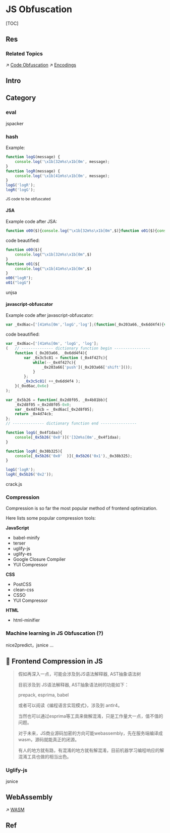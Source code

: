 # JS Obfuscation

[TOC]



## Res
### Related Topics
↗ [Code Obfuscation](../../../../CyberSecurity/🥇%20Best%20Practice/🪆%20Binary%20Engineering%20&%20Software%20Analysis/Anti-Reverse%20Engineering/Code%20Obfuscation/Code%20Obfuscation.md)
↗ [Encodings](../../../../🗺%20CS_Overview/💋%20Intro%20to%20Computer%20Science/😤%20Information,%20Data,%20Number%20and%20Math%20in%20Digital%20Systems/Encodings.md)



## Intro



## Category
### eval
jspacker


### hash

Example: 
```javascript
function logG(message) {
	console.log('\x1b[32m%s\x1b[0m', message); 
}
function logR(message) {
	console.log('\x1b[41m%s\x1b[0m', message); 
}
logG('logR');
logR('logG');
```
<small>JS code to be obfuscated</small>

#### JSA

Example code after JSA:

```javascript
function o00($){console.log("\x1b[32m%s\x1b[0m",$)}function o01($){console.log("\x1b[41m%s\x1b[0m",$)}o00("logR");o01("logG")
```

code beautified: 

```javascript
function o00($){
    console.log("\x1b[32m%s\x1b[0m",$)
}
function o01(${
	console.log("\x1b[41m%s\x1b[0m",$)
}
o00("logR");
o01("logG")
```
unjsa
#### javascript-obfuscator

Example code after javascript-obfuscator:
```javascript
var _0xd6ac=['[41m%s[0m','logG','log'];(function(_0x203a66,_0x6dd4f4){var _0x3c5c81= function (_0x4f427c){while(--_0x4f427c){_0x203a66['push'](_0x203a66['shift']());}};_0x3c5c81(++_0x6dd4f4);}(_0xd6ac,0x6e));var _0x5b26=function(_0x2d8f05,_0x4b81bb){_0x2d8f05=_0x2d8f05-0x0;var _0x4d74cb=_0xd6ac[_0x2d8f05];return _0x4d74cb;};function logG(_0x4f1daa){console[_0x5b26('0x0')]('[32m%s[0m',_0x4f1daa);}function logR(_0x38b325){console[_0x5b26('0x0')](_0x5b26('0x1'),_0x38b325);}logG('logR');logR(_0x5b26('0x2'));
```

code beautified:
```javascript
var _0xd6ac=['[41m%s[0m', 'logG', 'log'];
(	// -------------- dictionary function begin ----------------
    function (_0x203a66, _0x6dd4f4){
        var _0x3c5c81 = function (_0x4f427c){
            while(--_0x4f427c){
                _0x203a66['push'](_0x203a66['shift']());
            }
        };
        _0x3c5c81( ++_0x6dd4f4 );
    }(_0xd6ac,0x6e)
);

var _0x5b26 = function(_0x2d8f05, _0x4b81bb){
    _0x2d8f05 =_0x2d8f05-0x0;
    var _0x4d74cb = _0xd6ac[_0x2d8f05];
    return _0x4d74cb;
};
// -------------- dictionary function end ----------------

function logG(_0x4f1daa){
    console[_0x5b26('0x0')]('[32m%s[0m',_0x4f1daa);
}

function logR(_0x38b325){
    console[_0x5b26('0x0'  )](_0x5b26('0x1'),_0x38b325);
}

logG('logR');
logR(_0x5b26('0x2'));
```

crack.js


### Compression
Compression is so far the most popular method of frontend optimization. 

Here lists some popular compression tools: 

**JavaScript**
- babel-minify
- terser
- uglify-js
- uglify-es
- Google Closure Compiler
- YUI Compressor

**CSS**
- PostCSS
- clean-css
- CSSO
- YUI Compressor

**HTML**
- html-minifier


### Machine learning in JS Obfuscation (?)
nice2predict，jsnice ...



## 📝 Frontend Compression in JS
> 假如再深入一点，可能会涉及到JS语法解释器, AST抽象语法树
>
> 目前涉及到 JS语法解释器, AST抽象语法树的功能如下：
>
> prepack, esprima, babel
>
> 或者可以阅读《编程语言实现模式》，涉及到 antlr4。
>
> 当然也可以通过esprima等工具来做解混淆，只是工作量大一点，值不值的问题。
>
> 对于未来，JS商业源码加密的方向可能webassembly，先在服务端编译成wasm，源码就能真正的闭源。
>
> 有人的地方就有路，有混淆的地方就有解混淆，目前机器学习编程响应的解混淆工具也做的相当出色。



### Uglify-js

jsnice



## WebAssembly
 ↗️ [WASM](../🚜%20WASM/WASM.md)



## Ref

[Javascript混淆与解混淆的详细介绍（附代码）]: https://www.php.cn/js-tutorial-416764.html
